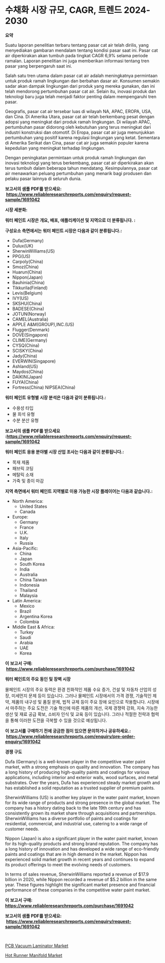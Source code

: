 <p><h1>수채화 시장 규모, CAGR, 트렌드 2024-2030</h1></p><p><strong>요약</strong></p>
<p><p>Suatu laporan penelitian terbaru tentang pasar cat air telah dirilis, yang menyediakan gambaran mendalam tentang kondisi pasar saat ini. Pasar cat air diperkirakan akan tumbuh pada tingkat CAGR 6,9% selama periode ramalan. Laporan penelitian ini juga memberikan informasi tentang tren pasar yang berpengaruh saat ini.</p><p>Salah satu tren utama dalam pasar cat air adalah meningkatnya permintaan untuk produk ramah lingkungan dan berbahan dasar air. Konsumen semakin sadar akan dampak lingkungan dari produk yang mereka gunakan, dan ini telah mendorong pertumbuhan pasar cat air. Selain itu, inovasi produk dan teknologi baru juga telah menjadi faktor penting dalam mempengaruhi tren pasar.</p><p>Geografis, pasar cat air tersebar luas di wilayah NA, APAC, EROPA, USA, dan Cina. Di Amerika Utara, pasar cat air telah berkembang pesat dengan adopsi yang meningkat dari produk ramah lingkungan. Di wilayah APAC, pertumbuhan pasar didorong oleh kebutuhan yang terus meningkat dari industri konstruksi dan otomotif. Di Eropa, pasar cat air juga menunjukkan pertumbuhan yang positif karena regulasi lingkungan yang ketat. Sementara di Amerika Serikat dan Cina, pasar cat air juga semakin populer karena kepedulian yang meningkat terhadap lingkungan.</p><p>Dengan peningkatan permintaan untuk produk ramah lingkungan dan inovasi teknologi yang terus berkembang, pasar cat air diperkirakan akan terus tumbuh dalam beberapa tahun mendatang. Kesimpulannya, pasar cat air menawarkan peluang pertumbuhan yang menarik bagi produsen dan pelaku pasar lainnya di seluruh dunia.</p></p>
<p><strong>보고서의 샘플 PDF를 받으세요: &nbsp;<a href="https://www.reliableresearchreports.com/enquiry/request-sample/1691042">https://www.reliableresearchreports.com/enquiry/request-sample/1691042</a></strong></p>
<p><strong>시장 세분화:</strong></p>
<p><strong> 워터 페인트 시장은 개요, 배포, 애플리케이션 및 지역으로 더 분류됩니다. :</strong></p>
<p><strong>구성요소 측면에서는 워터 페인트 시장은 다음과 같이 분류됩니다.:</strong></p>
<p><ul><li>Dufa(Germany)</li><li>Dulux(UK)</li><li>SherwinWilliams(US)</li><li>PPG(US)</li><li>Carpoly(China)</li><li>Smoz(China)</li><li>Huarun(China)</li><li>Nippon(Japan)</li><li>Bauhinia(China)</li><li>Tikkurila(Finland)</li><li>Levis(Belgium)</li><li>IVY(US)</li><li>SKSHU(China)</li><li>BADESE(China)</li><li>JOTUN(Norway)</li><li>CAMEL(Australia)</li><li>APPLE A&M(GROUP),INC.(US)</li><li>Flugger(Denmark)</li><li>DOVE(Singapore)</li><li>CLIME(Germany)</li><li>CYSQ(China)</li><li>SCISKY(China)</li><li>Jady(China)</li><li>EVERWIN(Singapore)</li><li>Ashland(US)</li><li>Maydos(China)</li><li>DAIKIN(Japan)</li><li>FUYA(China)</li><li>Fortress(China)
    NIPSEA(China)</li></ul></p>
<p><strong> 워터 페인트 유형별 시장 분석은 다음과 같이 분류됩니다.:</strong></p>
<p><ul><li>수용성 타입</li><li>물 희석 유형</li><li>수분 분산 유형</li></ul></p>
<p><strong>보고서의 샘플 PDF를 받으세요 :<a href="https://www.reliableresearchreports.com/enquiry/request-sample/1691042">https://www.reliableresearchreports.com/enquiry/request-sample/1691042</a></strong></p>
<p><strong> 워터 페인트 응용 분야별 시장 산업 조사는 다음과 같이 분류됩니다.:</strong></p>
<p><ul><li>목재 제품</li><li>패브릭 코팅</li><li>메탈릭 소재</li><li>가죽 및 종이 마감</li></ul></p>
<p><strong>지역 측면에서 워터 페인트 지역별로 이용 가능한 시장 플레이어는 다음과 같습니다.:</strong></p>
<p><ul>
    <li>
        North America:
        <ul>
            <li>United States</li>
            <li>Canada</li>
        </ul>
    </li>
    <li>
        Europe:
        <ul>
            <li>Germany</li>
            <li>France</li>
            <li>U.K.</li>
            <li>Italy</li>
            <li>Russia</li>
        </ul>
    </li>
    <li>
        Asia-Pacific:
        <ul>
            <li>China</li>
            <li>Japan</li>
            <li>South Korea</li>
            <li>India</li>
            <li>Australia</li>
            <li>China Taiwan</li>
            <li>Indonesia</li>
            <li>Thailand</li>
            <li>Malaysia</li>
        </ul>
    </li>
    <li>
        Latin America:
        <ul>
            <li>Mexico</li>
            <li>Brazil</li>
            <li>Argentina Korea</li>
            <li>Colombia</li>
        </ul>
    </li>
    <li>
        Middle East & Africa:
        <ul>
            <li>Turkey</li>
            <li>Saudi</li>
            <li>Arabia</li>
            <li>UAE</li>
            <li>Korea</li>
        </ul>
    </li>
    </ul></p>
<p><strong>이 보고서 구매: &nbsp;<a href="https://www.reliableresearchreports.com/purchase/1691042">https://www.reliableresearchreports.com/purchase/1691042</a></strong></p>
<p><strong>워터 페인트의 주요 동인 및 장벽 시장</strong></p>
<p><p>물페인트 시장의 주요 동력은 환경 친화적인 제품 수요 증가, 건설 및 자동차 산업의 성장, 미세먼지 문제 등이 있습니다. 그러나 물페인트 시장에서의 가격 경쟁, 기술적인 제약, 제품의 내구성 및 품질 문제, 법적 규제 등이 주요 장애 요인으로 작용합니다. 시장에서 마주하는 주요 도전은 기술 혁신에 따른 제품의 개선, 국제 경쟁력 강화, 지속 가능한 생산 및 재료 공급 확보, 소비자 인식 및 교육 등이 있습니다. 그러나 적절한 전략과 협력을 통해 이러한 도전을 극복할 수 있을 것으로 예상됩니다.</p></p>
<p><strong>이 보고서를 구매하기 전에 궁금한 점이 있으면 문의하거나 공유하세요.: &nbsp;<a href="https://www.reliableresearchreports.com/enquiry/pre-order-enquiry/1691042">https://www.reliableresearchreports.com/enquiry/pre-order-enquiry/1691042</a></strong></p>
<p><strong>경쟁 구도</strong></p>
<p><p>Dufa (Germany) is a well-known player in the competitive water paint market, with a strong emphasis on quality and innovation. The company has a long history of producing high-quality paints and coatings for various applications, including interior and exterior walls, wood surfaces, and metal substrates. Over the years, Dufa has experienced steady market growth and has established a solid reputation as a trusted supplier of premium paints.</p><p>SherwinWilliams (US) is another key player in the water paint market, known for its wide range of products and strong presence in the global market. The company has a history dating back to the late 19th century and has consistently grown its market share through acquisitions and partnerships. SherwinWilliams has a diverse portfolio of paints and coatings for residential, commercial, and industrial use, catering to a wide range of customer needs.</p><p>Nippon (Japan) is also a significant player in the water paint market, known for its high-quality products and strong brand reputation. The company has a long history of innovation and has developed a wide range of eco-friendly paints and coatings that are in high demand in the market. Nippon has experienced solid market growth in recent years and continues to expand its product offerings to meet the evolving needs of customers.</p><p>In terms of sales revenue, SherwinWilliams reported a revenue of $17.9 billion in 2020, while Nippon recorded a revenue of $5.2 billion in the same year. These figures highlight the significant market presence and financial performance of these companies in the competitive water paint market.</p></p>
<p><strong>이 보고서 구매: &nbsp; <a href="https://www.reliableresearchreports.com/purchase/1691042">https://www.reliableresearchreports.com/purchase/1691042</a></strong></p>
<p><strong>보고서의 샘플 PDF를 받으세요: &nbsp;<a href="https://www.reliableresearchreports.com/enquiry/request-sample/1691042">https://www.reliableresearchreports.com/enquiry/request-sample/1691042</a></strong><strong></strong></p>
<p>&nbsp;</p>
<p><p><a href="https://simplistic-meeting-7ee.notion.site/PCB-Vacuum-Laminator-Market-Research-Report-Provides-thorough-Industry-Overview-which-offers-an-In--2b19951840f64efba9452a7e8680b0fc">PCB Vacuum Laminator Market</a></p><p><a href="https://github.com/angelajermaine/Market-Research-Report-List-2/blob/main/hot-runner-manifold-market.md">Hot Runner Manifold Market</a></p></p>